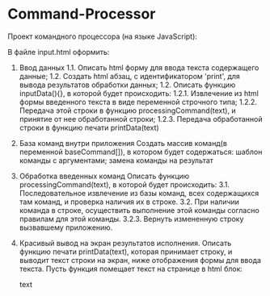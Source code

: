 # Command-Processor

Проект командного процессора (на языке JavaScript):

В файле input.html оформить:
1. Ввод данных
1.1. Описать html форму для ввода текста содержащего данные;
1.2. Создать html абзац, с идентификатором 'print', для вывода результатов обработки данных;
1.2. Описать функцию inputData(){}, в которой будет происходить:
1.2.1. Извлечение из html формы введенного текста в виде переменной строчного типа;
1.2.2. Передача этой строки в функцию processingCommand(text), и принятие от нее обработанной строки;
1.2.3. Передача обработанной строки в функцию печати printData(text)
			
2. База команд внутри приложения
Создать массив команд(в переменной baseCommand[]), в котором будет содержаться: шаблон команды с аргументами; замена команды на результат

3. Обработка введенных команд
Описать функцию processingCommand(text), в которой будет происходить:
3.1. Последовательное извлечение из базы команд, всех содержащихся там команд, и проверка наличия их в строке.
3.2. При наличии команда в строке, осуществить выполнение этой команды согласно правилам для этой команды.
3.2.3. Вернуть измененную строку вызвавшему приложению.

4. Красивый вывод на экран результатов исполнения.
Описать функцию печати printData(text), которая принимает строку, и выводит текст строки на экран, ниже отображения формы для ввода текста.
Пусть функция помещает текст на странице в html блок: <p id="print">text</p>